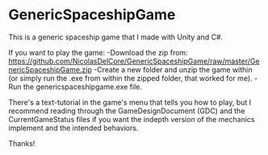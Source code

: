 # GenericSpaceshipGame
This is a generic spaceship game that I made with Unity and C#.

If you want to play the game:
-Download the zip from: https://github.com/NicolasDelCore/GenericSpaceshipGame/raw/master/GenericSpaceshipGame.zip
-Create a new folder and unzip the game within (or simply run the .exe from within the zipped folder, that worked for me).
-Run the genericspaceshipgame.exe file.

There's a text-tutorial in the game's menu that tells you how to play, but I recommend reading through the GameDesignDocument (GDC) and the CurrentGameStatus files if you want the indepth version of the mechanics implement and the intended behaviors.

Thanks!
